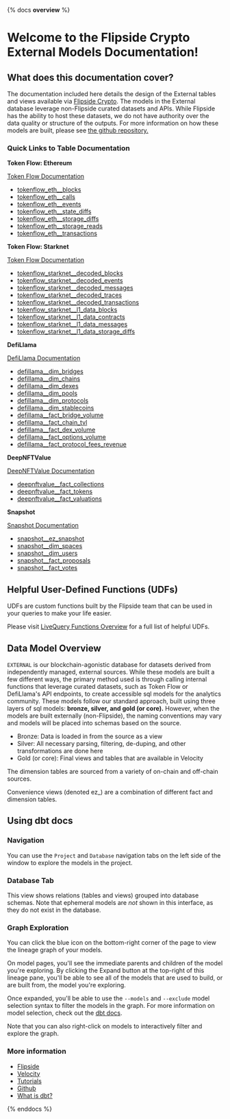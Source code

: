 {% docs __overview__ %}

# Welcome to the Flipside Crypto External Models Documentation!

## **What does this documentation cover?**
The documentation included here details the design of the External tables and views available via [Flipside Crypto](https://flipsidecrypto.xyz/). The models in the External database leverage non-Flipside curated datasets and APIs. While Flipside has the ability to host these datasets, we do not have authority over the data quality or structure of the outputs. For more information on how these models are built, please see [the github repository.](https://github.com/FlipsideCrypto/external-models)

### **Quick Links to Table Documentation**

**Token Flow: Ethereum**

[Token Flow Documentation](https://docs.tokenflow.live/)

- [tokenflow_eth__blocks](https://flipsidecrypto.github.io/external-models/#!/source/source.external_models.tokenflow_eth.blocks)
- [tokenflow_eth__calls](https://flipsidecrypto.github.io/external-models/#!/source/source.external_models.tokenflow_eth.calls)
- [tokenflow_eth__events](https://flipsidecrypto.github.io/external-models/#!/source/source.external_models.tokenflow_eth.events)
- [tokenflow_eth__state_diffs](https://flipsidecrypto.github.io/external-models/#!/source/source.external_models.tokenflow_eth.state_diffs)
- [tokenflow_eth__storage_diffs](https://flipsidecrypto.github.io/external-models/#!/source/source.external_models.tokenflow_eth.storage_diffs)
- [tokenflow_eth__storage_reads](https://flipsidecrypto.github.io/external-models/#!/source/source.external_models.tokenflow_eth.storage_reads)
- [tokenflow_eth__transactions](https://flipsidecrypto.github.io/external-models/#!/source/source.external_models.tokenflow_eth.transactions)

**Token Flow: Starknet**

[Token Flow Documentation](https://docs.tokenflow.live/)

- [tokenflow_starknet__decoded_blocks](https://flipsidecrypto.github.io/external-models/#!/source/source.external_models.tokenflow_starknet_decoded.blocks)
- [tokenflow_starknet__decoded_events](https://flipsidecrypto.github.io/external-models/#!/source/source.external_models.tokenflow_starknet_decoded.events)
- [tokenflow_starknet__decoded_messages](https://flipsidecrypto.github.io/external-models/#!/source/source.external_models.tokenflow_starknet_decoded.messages)
- [tokenflow_starknet__decoded_traces](https://flipsidecrypto.github.io/external-models/#!/source/source.external_models.tokenflow_starknet_decoded.traces)
- [tokenflow_starknet__decoded_transactions](https://flipsidecrypto.github.io/external-models/#!/source/source.external_models.tokenflow_starknet_decoded.transactions)
- [tokenflow_starknet__l1_data_blocks](https://flipsidecrypto.github.io/external-models/#!/source/source.external_models.tokenflow_starknet_l1_data.blocks)
- [tokenflow_starknet__l1_data_contracts](https://flipsidecrypto.github.io/external-models/#!/source/source.external_models.tokenflow_starknet_l1_data.contracts)
- [tokenflow_starknet__l1_data_messages](https://flipsidecrypto.github.io/external-models/#!/source/source.external_models.tokenflow_starknet_l1_data.messages)
- [tokenflow_starknet__l1_data_storage_diffs](https://flipsidecrypto.github.io/external-models/#!/source/source.external_models.tokenflow_starknet_l1_data.storage_diffs)

**DefiLlama**

[DefiLlama Documentation](https://defillama.com/docs/api)

- [defillama__dim_bridges](https://flipsidecrypto.github.io/external-models/#!/model/model.external_models.defillama__dim_bridges)
- [defillama__dim_chains](https://flipsidecrypto.github.io/external-models/#!/model/model.external_models.defillama__dim_chains)
- [defillama__dim_dexes](https://flipsidecrypto.github.io/external-models/#!/model/model.external_models.defillama__dim_dexes)
- [defillama__dim_pools](https://flipsidecrypto.github.io/external-models/#!/model/model.external_models.defillama__dim_pools)
- [defillama__dim_protocols](https://flipsidecrypto.github.io/external-models/#!/model/model.external_models.defillama__dim_protocols)
- [defillama__dim_stablecoins](https://flipsidecrypto.github.io/external-models/#!/model/model.external_models.defillama__dim_stablecoins)
- [defillama__fact_bridge_volume](https://flipsidecrypto.github.io/external-models/#!/model/model.external_models.defillama__fact_bridge_volume)
- [defillama__fact_chain_tvl](https://flipsidecrypto.github.io/external-models/#!/model/model.external_models.defillama__fact_chain_tvl)
- [defillama__fact_dex_volume](https://flipsidecrypto.github.io/external-models/#!/model/model.external_models.defillama__fact_dex_volume)
- [defillama__fact_options_volume](https://flipsidecrypto.github.io/external-models/#!/model/model.external_models.defillama__fact_options_volume)
- [defillama__fact_protocol_fees_revenue](https://flipsidecrypto.github.io/external-models/#!/model/model.external_models.defillama__fact_protocol_fees_revenue)

**DeepNFTValue**

[DeepNFTValue Documentation](https://deepnftvalue.readme.io/reference/getting-started-with-deepnftvalue-api)

- [deepnftvalue__fact_collections](https://flipsidecrypto.github.io/external-models/#!/model/model.external_models.deepnftvalue__fact_collections)
- [deepnftvalue__fact_tokens](https://flipsidecrypto.github.io/external-models/#!/model/model.external_models.deepnftvalue__fact_tokens)
- [deepnftvalue__fact_valuations](https://flipsidecrypto.github.io/external-models/#!/model/model.external_models.deepnftvalue__fact_valuations)

**Snapshot**

[Snapshot Documentation](https://docs.snapshot.org/)

- [snapshot__ez_snapshot](https://flipsidecrypto.github.io/external-models/#!/model/model.external_models.snapshot__ez_snapshot)
- [snapshot__dim_spaces](https://flipsidecrypto.github.io/external-models/#!/model/model.external_models.snapshot__snapshot__dim_spaces)
- [snapshot__dim_users](https://flipsidecrypto.github.io/external-models/#!/model/model.external_models.snapshot__dim_users)
- [snapshot__fact_proposals](https://flipsidecrypto.github.io/external-models/#!/model/model.external_models.snapshot__fact_proposals)
- [snapshot__fact_votes](https://flipsidecrypto.github.io/external-models/#!/model/model.external_models.snapshot__fact_votes)

## **Helpful User-Defined Functions (UDFs)**

UDFs are custom functions built by the Flipside team that can be used in your queries to make your life easier. 

Please visit [LiveQuery Functions Overview](https://flipsidecrypto.github.io/livequery-models/#!/overview) for a full list of helpful UDFs.

## **Data Model Overview**

`EXTERNAL` is our blockchain-agonistic database for datasets derived from independently managed, external sources. While these models are built a few different ways, the primary method used is through calling internal functions that leverage curated datasets, such as Token Flow or DefiLlama's API endpoints, to create accessible sql models for the analytics community. These models follow our standard approach, built using three layers of sql models: **bronze, silver, and gold (or core).** However, when the models are built externally (non-Flipside), the naming conventions may vary and models will be placed into schemas based on the source.

- Bronze: Data is loaded in from the source as a view
- Silver: All necessary parsing, filtering, de-duping, and other transformations are done here
- Gold (or core): Final views and tables that are available in Velocity

The dimension tables are sourced from a variety of on-chain and off-chain sources.

Convenience views (denoted ez_) are a combination of different fact and dimension tables. 


## **Using dbt docs**
### Navigation

You can use the ```Project``` and ```Database``` navigation tabs on the left side of the window to explore the models in the project.

### Database Tab

This view shows relations (tables and views) grouped into database schemas. Note that ephemeral models are *not* shown in this interface, as they do not exist in the database.

### Graph Exploration

You can click the blue icon on the bottom-right corner of the page to view the lineage graph of your models.

On model pages, you'll see the immediate parents and children of the model you're exploring. By clicking the Expand button at the top-right of this lineage pane, you'll be able to see all of the models that are used to build, or are built from, the model you're exploring.

Once expanded, you'll be able to use the ```--models``` and ```--exclude``` model selection syntax to filter the models in the graph. For more information on model selection, check out the [dbt docs](https://docs.getdbt.com/docs/model-selection-syntax).

Note that you can also right-click on models to interactively filter and explore the graph.


### **More information**
- [Flipside](https://flipsidecrypto.xyz/)
- [Velocity](https://app.flipsidecrypto.com/velocity?nav=Discover)
- [Tutorials](https://docs.flipsidecrypto.com/our-data/tutorials)
- [Github](https://github.com/FlipsideCrypto/external-models)
- [What is dbt?](https://docs.getdbt.com/docs/introduction)



{% enddocs %}